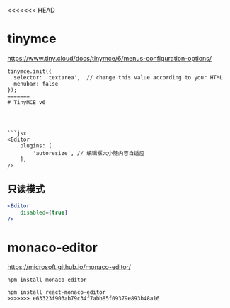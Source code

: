 <<<<<<< HEAD
# tinymce


https://www.tiny.cloud/docs/tinymce/6/menus-configuration-options/

```
tinymce.init({
  selector: 'textarea',  // change this value according to your HTML
  menubar: false
});
=======
# TinyMCE v6




```jsx
<Editor
    plugins: [
        'autoresize', // 编辑框大小随内容自适应
    ],
/>
```



## 只读模式

```jsx
<Editor
    disabled={true}
/>
```


# monaco-editor

https://microsoft.github.io/monaco-editor/


```
npm install monaco-editor

npm install react-monaco-editor
>>>>>>> e63323f903ab79c34f7abb85f09379e893b48a16
```
